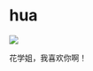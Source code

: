 # hua

![](https://41.media.tumblr.com/9cd119a0358384eff323ee452454f661/tumblr_nl8oywNxm31s03pxpo1_1280.png) 

花学姐，我喜欢你啊！
